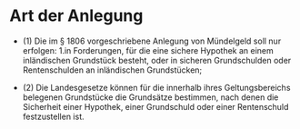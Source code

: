 # Art der Anlegung

- (1) Die im § 1806 vorgeschriebene Anlegung von Mündelgeld soll nur erfolgen: 1.in Forderungen, für die eine sichere Hypothek an einem inländischen Grundstück besteht, oder in sicheren Grundschulden oder Rentenschulden an inländischen Grundstücken;

- (2) Die Landesgesetze können für die innerhalb ihres Geltungsbereichs belegenen Grundstücke die Grundsätze bestimmen, nach denen die Sicherheit einer Hypothek, einer Grundschuld oder einer Rentenschuld festzustellen ist.

